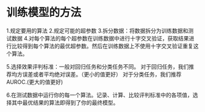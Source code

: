 # 训练模型的方法

1.规定要用的算法
2.规定可能的超参数
3.拆分数据：将数据拆分为训练数据和测试数据
4.对每个算法的每个超参数在训练数据中进行十字交叉验证，获取结果进行比较得到每个算法的最优超参数。然后在训练数据上不使用十字交叉验证重复这个算法。

5.选择效果评判标准：一般对回归任务和分类任务不同。
  对于回归任务，我们推荐均方误差或者平均绝对误差。（更小的值更好）
  对于分类任务，我们推荐AUROC.(更大的值更好)

6.在测试数据中运行你的每一个算法。记录、计算、比较评判标准中的各项值，选择其中最优结果的算法即得到了你的最终模型。
